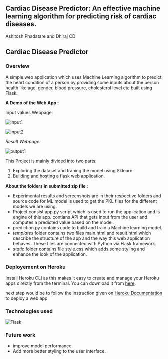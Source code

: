 **Cardiac Disease Predictor: An effective machine learning algorithm for predicting risk of cardiac diseases.**
---------------------------------------------------------------

Ashitosh Phadatare and Dhiraj CD

## **Cardiac Disease Predictor**
### <a name="overview"></a>**Overview**
A simple web application which uses Machine Learning algorithm to predict the heart condition of a person by providing some inputs about the person health like age, gender, blood pressure, cholesterol level etc built using Flask.

<a name="motivation"></a>**A Demo of the Web App :**

Input values Webpage:

![input1](https://github.com/ashitoshbp/Cardiac-Disease-Prediction/assets/107021261/b95d52f8-1948-47b0-bd46-98ca3d103b7b)

![input2](https://github.com/ashitoshbp/Cardiac-Disease-Prediction/assets/107021261/e8823724-9349-4d27-932c-2ebf0c0d9d20)

*Result Webpage:*

![output1](https://github.com/ashitoshbp/Cardiac-Disease-Prediction/assets/107021261/7850a1c7-10ea-47f3-87ed-181b9675fdbf)


This Project is mainly divided into two parts:

1. Exploring the dataset and traning the model using Sklearn.
1. Building and hosting a flask web application.

**About the folders in submitted zip file :**

- Experimental results and screenshots are in their respective folders and source code for ML model is used to get the PKL files for the different models we are using.
- Project consist app.py script which is used to run the application and is engine of this app. contians API that gets input from the user and computes a predicted value based on the model.
- prediction.py contains code to build and train a Machine learning model.
- *templates* folder contains two files main.html and result.html which describe the structure of the app and the way this web application behaves. These files are connected with Python via Flask framework.
- *static* folder contains file style.css which adds some styling and enhance the look of the application.
### <a name="deployement-on-heroku"></a>**Deployement on Heroku**
Install Heroku CLI as this makes it easy to create and manage your Heroku apps directly from the terminal. You can download it from [here](https://devcenter.heroku.com/articles/heroku-cli).

next step would be to follow the instruction given on [Heroku Documentation](https://devcenter.heroku.com/articles/getting-started-with-python) to deploy a web app.
### <a name="technologies-used"></a>**Technologies used**
[](https://www.python.org/)

[](https://www.heroku.com/)

![Flask](Aspose.Words.336d64dc-30dd-4d1d-bd5b-ff20eecd6cff.004.png)
###
### <a name="future-work"></a>**Future work**
- improve model performance.
- Add more better styling to the user interface.

